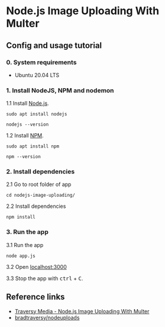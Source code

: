 # Node.js Image Uploading With Multer

## Config and usage tutorial

### 0. System requirements
* Ubuntu 20.04 LTS

### 1. Install NodeJS, NPM and nodemon
1.1 Install [Node.js](https://nodejs.org/en/).
```
sudo apt install nodejs
```
```
nodejs --version
```

1.2 Install [NPM](https://www.npmjs.com/).
```
sudo apt install npm
```
```
npm --version
```

### 2. Install dependencies
2.1 Go to root folder of app
```
cd nodejs-image-uploading/
```

2.2 Install dependencies
```
npm install
```

### 3. Run the app
3.1 Run the app
```
node app.js
```

3.2 Open [localhost:3000](http://localhost:3000/)

3.3 Stop the app with <kbd>ctrl</kbd> + <kbd>C</kbd>.

## Reference links
* [Traversy Media - Node.js Image Uploading With Multer](https://www.youtube.com/watch?v=9Qzmri1WaaE)
* [bradtraversy/nodeuploads](https://github.com/bradtraversy/nodeuploads)